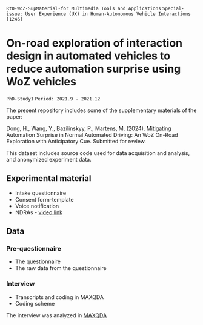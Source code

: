 `RtD-WoZ-SupMaterial-for Multimedia Tools and Applications`
`Special-issue: User Experience (UX) in Human-Autonomous Vehicle Interactions [1246]`

# On-road exploration of interaction design in automated vehicles to reduce automation surprise using WoZ vehicles
`PhD-Study1`
`Period: 2021.9 - 2021.12`

The present repository includes some of the supplementary materials of the paper:

Dong, H., Wang, Y., Bazilinskyy, P., Martens, M. (2024). Mitigating Automation Surprise in Normal Automated Driving: An WoZ On-Road Exploration with Anticipatory Cue. Submitted for review.

This dataset includes source code used for data acquisition and analysis, and anonymized experiment data.

## Experimental material
- Intake questionnaire
- Consent form-template
- Voice notification
- NDRAs - [video link](https://youtu.be/seDX-MwoMJc?si=Ygf9BcaK_FUweHU)

## Data
### Pre-questionnaire
- The questionnaire
- The raw data from the questionnaire

### Interview
- Transcripts and coding in MAXQDA
- Coding scheme

The interview was analyzed in [MAXQDA](https://www.maxqda.com/)
